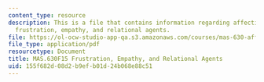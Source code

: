 ```yaml
---
content_type: resource
description: This is a file that contains information regarding affective computing
  frustration, empathy, and relational agents.
file: https://ol-ocw-studio-app-qa.s3.amazonaws.com/courses/mas-630-affective-computing-fall-2015/155f682d08d2b9efb01d24b068e88c51_MITMAS_630F15_Frustration.pdf
file_type: application/pdf
resourcetype: Document
title: MAS.630F15 Frustration, Empathy, and Relational Agents
uid: 155f682d-08d2-b9ef-b01d-24b068e88c51
---
```

